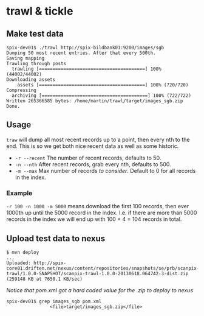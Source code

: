 trawl & tickle
==============

## Make test data

```
spix-dev01$ ./trawl http://spix-bildbank01:9200/images/sgb
Dumping 50 most recent entries. After that every 500th.
Saving mapping
Trawling through posts
  trawling [=======================================] 100% (44002/44002)
Downloading assets
    assets [=======================================] 100% (720/720)
Compressing
  archiving [=======================================] 100% (722/722)
Written 265366585 bytes: /home/martin/trawl/target/images_sgb.zip
Done.
```

## Usage

`traw` will dump all most recent records up to a point, then every nth
to the end. This is so we get both nice recent data as well as some
historic.

* `-r --recent` The number of recent records, defaults to 50.
* `-n --nth` After recent records, grab every nth, defaults to 500.
* `-m --max` Max number of records *to consider*. Default to 0 for all records in the index.

### Example

`-r 100 -n 1000 -m 5000` means download the first 100 records, then
ever 1000th up until the 5000 record in the index. I.e. if there are more than 5000 records
in the index we will end up with 100 + 4 = 104 records in total.

## Upload test data to nexus

```
$ mvn deploy
...
Uploaded: http://spix-core01.driften.net/nexus/content/repositories/snapshots/se/prb/scanpix-trawl/1.0.0-SNAPSHOT/scanpix-trawl-1.0.0-20130618.064742-3-dist.zip (259148 KB at 7650.1 KB/sec)
```

*Notice that pom.xml got a hard coded value for the .zip to deploy to nexus*

```
spix-dev01$ grep images_sgb pom.xml
                <file>target/images_sgb.zip</file>
```
